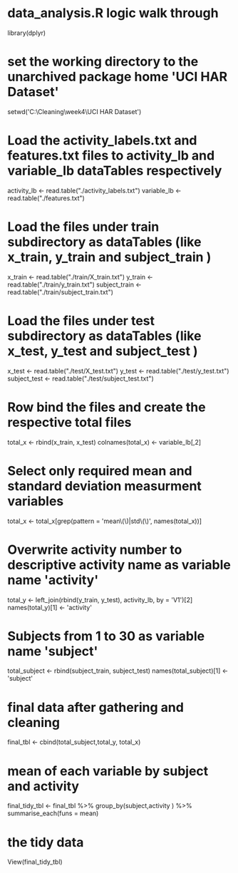 # data_analysis.R logic walk through
library(dplyr)
# set the working directory to the unarchived package home 'UCI HAR Dataset'
setwd('C:\\Cleaning\\week4\\UCI HAR Dataset\')
# Load the activity_labels.txt and features.txt files to activity_lb and variable_lb dataTables respectively
activity_lb <- read.table("./activity_labels.txt")
variable_lb <- read.table("./features.txt")
# Load the files under train subdirectory as dataTables (like x_train, y_train and subject_train ) 
x_train <- read.table("./train/X_train.txt")
y_train <- read.table("./train/y_train.txt")
subject_train <- read.table("./train/subject_train.txt")
# Load the files under test subdirectory as dataTables (like x_test, y_test and subject_test )
x_test <- read.table("./test/X_test.txt")
y_test <- read.table("./test/y_test.txt")
subject_test <- read.table("./test/subject_test.txt")
# Row bind the files and create the respective total files
total_x <- rbind(x_train, x_test)
colnames(total_x) <- variable_lb[,2]
# Select only required mean and standard deviation measurment variables
total_x <- total_x[grep(pattern = 'mean\\(\\)|std\\(\\)', names(total_x))]
# Overwrite activity number to descriptive activity name as variable name 'activity'
total_y <- left_join(rbind(y_train, y_test), activity_lb, by = 'V1')[2]
names(total_y)[1] <- 'activity'
# Subjects from 1 to 30 as variable name 'subject'
total_subject <- rbind(subject_train, subject_test)
names(total_subject)[1] <- 'subject'
# final data after gathering and cleaning
final_tbl <- cbind(total_subject,total_y, total_x)
# mean of each variable by subject and activity
final_tidy_tbl <- final_tbl %>% group_by(subject,activity ) %>% summarise_each(funs = mean)
# the tidy data
View(final_tidy_tbl)

